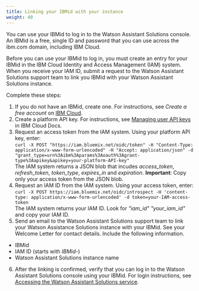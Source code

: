 ```yaml
---
title: Linking your IBMid with your instance
weight: 40
---
```

You can use your IBMid to log in to the Watson Assistant Solutions console. An IBMid is a free, single ID and password that you can use across the ibm.com domain, including IBM Cloud.

Before you can use your IBMid to log in, you must create an entry for your IBMid in the IBM Cloud Identity and Access Management (IAM) system.  When you receive your IAM ID, submit a request to the Watson Assistant Solutions support team to link you IBMid with your Watson Assistant Solutions instance.


Complete these steps:
1.  If you do not have an IBMid, create one. For instructions, see *Create a free account* on  [IBM Cloud](https://bluemix.net).
2.  Create a platform API key.  For instructions, see [Managing user API keys](https://console.bluemix.net/docs/iam/userid_keys.html#userapikey) in IBM Cloud Docs.
3.  Request an access token from the IAM system.  Using your platform API key, enter:<br>```curl -X POST "https://iam.bluemix.net/oidc/token" -H "Content-Type: application/x-www-form-urlencoded" -H "Accept: application/json" -d "grant_type=urn%3Aibm%3Aparams%3Aoauth%3Agrant-type%3Aapikey&apikey=your-platform-API-key"```<br>The IAM system returns a JSON blob that incudes *access_token*, *refresh_token*, *token_type*, *expires_in* and *expiration*.
**Important**: Copy only your access token from the JSON blob.
4. Request an IAM ID from the IAM system.  Using your access token, enter:<br>```curl -X POST https://iam.bluemix.net/oidc/introspect -H 'content-type: application/x-www-form-urlencoded' -d token=your-IAM-access-token```<br>The IAM system returns your IAM ID.  Look for *"iam_id" "your_iam_id"* and copy your IAM ID.
5.  Send an email to the Watson Assistant Solutions support team to link your Watson Assistance Solutions instance with your IBMid. See your Welcome Letter for contact details. Include the following information.<br>
  - IBMid
  - IAM ID (starts with *IBMid-*)
  - Watson Assistant Solutions instance name<br>
6. After the linking is confirmed, verify that you can log in to the Watson Assistant Solutions console using your IBMid. For login instructions, see [Accessing the Watson Assistant Solutions service]({{site.baseurl}}/get-started/get-api-key/).

